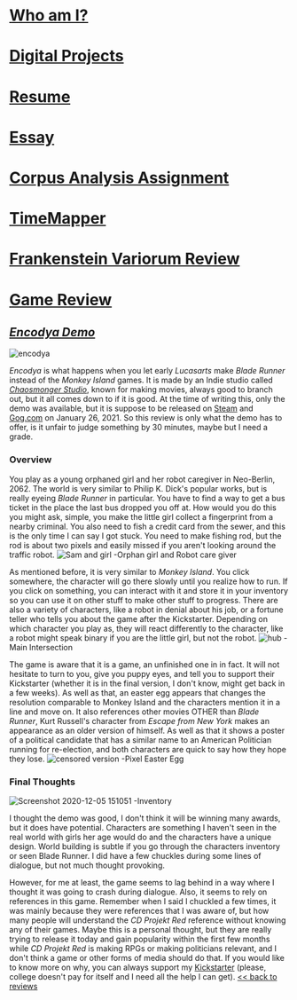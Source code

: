 # [Who am I?](https://nxh5137.github.io/huster/)
# [Digital Projects](https://nxh5137.github.io/huster/DigitalProjects)
# [Resume](https://nxh5137.github.io/huster/Resume)
# [Essay](https://nxh5137.github.io/huster/Essay)
# [Corpus Analysis Assignment](https://nxh5137.github.io/huster/CorpusAnalysisAssignment)
# [TimeMapper](https://nxh5137.github.io/huster/TimeMapper)
# [Frankenstein Variorum Review](https://nxh5137.github.io/huster/Variorum_Reflection)
# [Game Review](https://nxh5137.github.io/huster/Game%20Review)

## [_Encodya Demo_](https://chaosmonger.itch.io/encodya)

![encodya](https://user-images.githubusercontent.com/34407859/101263142-1ae32e80-3711-11eb-8bdf-4fd620634eef.jpg)

_Encodya_ is what happens when you let early _Lucasarts_ make _Blade Runner_ instead of the _Monkey Island_ games. 
It is made by an Indie studio called [_Chaosmonger Studio_](http://www.chaosmonger.com/), known for making movies, always good to branch out, but it all comes down to if it is good.
At the time of writing this, only the demo was available, but it is suppose to be released on [Steam](https://store.steampowered.com/app/1137450/Encodya/) and [Gog.com](https://www.gog.com/game/encodya) on January 26, 2021.
So this review is only what the demo has to offer, is it unfair to judge something by 30 minutes, maybe but I need a grade.

### Overview

You play as a young orphaned girl and her robot caregiver in Neo-Berlin, 2062.
The world is very similar to Philip K. Dick's popular works, but is really eyeing _Blade Runner_ in particular.
You have to find a way to get a bus ticket in the place the last bus dropped you off at.
How would you do this you might ask, simple, you make the little girl collect a fingerprint from a nearby criminal.
You also need to fish a credit card from the sewer, and this is the only time I can say I got stuck. You need to make fishing rod, but the rod is about two pixels and easily missed if you aren't looking around the traffic robot.
![Sam and girl](https://user-images.githubusercontent.com/34407859/101268174-36106700-372e-11eb-808c-910202fce6e7.png)
-Orphan girl and Robot care giver

As mentioned before, it is very similar to _Monkey Island_.
You click somewhere, the character will go there slowly until you realize how to run.
If you click on something, you can interact with it and store it in your inventory so you can use it on other stuff to make other stuff to progress.
There are also a variety of characters, like a robot in denial about his job, or a fortune teller who tells you about the game after the Kickstarter.
Depending on which character you play as, they will react differently to the character, like a robot might speak binary if you are the little girl, but not the robot.
![hub](https://user-images.githubusercontent.com/34407859/101268190-5e986100-372e-11eb-8114-f079b3309d0c.png)
-Main Intersection

The game is aware that it is a game, an unfinished one in in fact.
It will not hesitate to turn to you, give you puppy eyes, and tell you to support their Kickstarter (whether it is in the final version, I don't know, might get back in a few weeks).
As well as that, an easter egg appears that changes the resolution comparable to Monkey Island and the characters mention it in a line and move on.
It also references other movies OTHER than _Blade Runner_, Kurt Russell's character from _Escape from New York_ makes an appearance as an older version of himself.
As well as that it shows a poster of a political candidate that has a similar name to an American Politician running for re-election, and both characters are quick to say how they hope they lose.
![censored version](https://user-images.githubusercontent.com/34407859/101268152-0eb99a00-372e-11eb-9a1b-2b9a21cdd6d4.png)
-Pixel Easter Egg

### Final Thoughts

![Screenshot 2020-12-05 151051](https://user-images.githubusercontent.com/34407859/101268750-e5503c80-3734-11eb-9de4-5446e62181af.png)
-Inventory

I thought the demo was good, I don't think it will be winning many awards, but it does have potential.
Characters are something I haven't seen in the real world with girls her age would do and the characters have a unique design.
World building is subtle if you go through the characters inventory or seen Blade Runner.
I did have a few chuckles during some lines of dialogue, but not much thought provoking.

However, for me at least, the game seems to lag behind in a way where I thought it was going to crash during dialogue.
Also, it seems to rely on references in this game.
Remember when I said I chuckled a few times, it was mainly because they were references that I was aware of, but how many people will understand the _CD Projekt Red_ reference without knowing any of their games.
Maybe this is a personal thought, but they are really trying to release it today and gain popularity within the first few months while _CD Projekt Red_ is making RPGs or making politicians relevant, and I don't think a game or other forms of media should do that.
If you would like to know more on why, you can always support my [Kickstarter](https://sites.google.com/site/whydidyouclickonthelink/) (please, college doesn't pay for itself and I need all the help I can get).
[<< back to reviews](https://nxh5137.github.io/huster/Game%20Review)
